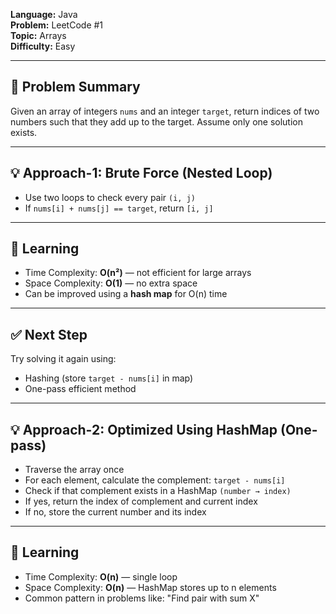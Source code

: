 **Language:** Java  
**Problem:** LeetCode #1  
**Topic:** Arrays  
**Difficulty:** Easy

---

## 🎯 Problem Summary
Given an array of integers `nums` and an integer `target`, return indices of two numbers such that they add up to the target. Assume only one solution exists.

---

## 💡 Approach-1: Brute Force (Nested Loop)

- Use two loops to check every pair `(i, j)`
- If `nums[i] + nums[j] == target`, return `[i, j]`

---

## 🧠 Learning

- Time Complexity: **O(n²)** — not efficient for large arrays
- Space Complexity: **O(1)** — no extra space
- Can be improved using a **hash map** for O(n) time

---

## ✅ Next Step

Try solving it again using:
- Hashing (store `target - nums[i]` in map)
- One-pass efficient method

---
## 💡 Approach-2: Optimized Using HashMap (One-pass)

- Traverse the array once
- For each element, calculate the complement: `target - nums[i]`
- Check if that complement exists in a HashMap `(number → index)`
- If yes, return the index of complement and current index
- If no, store the current number and its index

---

## 🧠 Learning

- Time Complexity: **O(n)** — single loop
- Space Complexity: **O(n)** — HashMap stores up to n elements
- Common pattern in problems like: "Find pair with sum X"
